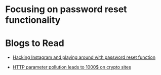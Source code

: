 # Focusing on password reset functionality 

# Blogs to Read

- [ Hacking Instagram and playing around with password reset function](https://thezerohack.com/hack-instagram-again)

- [ HTTP parameter pollution leads to 1000$ on crypto sites ](https://ninadmathpati.com/2019/08/17/how-i-was-able-to-earn-1000-with-just-10-minutes-of-bug-bounty/)
